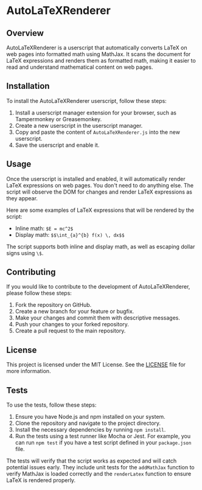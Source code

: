 # AutoLaTeXRenderer

## Overview

AutoLaTeXRenderer is a userscript that automatically converts LaTeX on web pages into formatted math using MathJax. It scans the document for LaTeX expressions and renders them as formatted math, making it easier to read and understand mathematical content on web pages.

## Installation

To install the AutoLaTeXRenderer userscript, follow these steps:

1. Install a userscript manager extension for your browser, such as Tampermonkey or Greasemonkey.
2. Create a new userscript in the userscript manager.
3. Copy and paste the content of `AutoLaTeXRenderer.js` into the new userscript.
4. Save the userscript and enable it.

## Usage

Once the userscript is installed and enabled, it will automatically render LaTeX expressions on web pages. You don't need to do anything else. The script will observe the DOM for changes and render LaTeX expressions as they appear.

Here are some examples of LaTeX expressions that will be rendered by the script:

- Inline math: `$E = mc^2$`
- Display math: `$$\int_{a}^{b} f(x) \, dx$$`

The script supports both inline and display math, as well as escaping dollar signs using `\$`.

## Contributing

If you would like to contribute to the development of AutoLaTeXRenderer, please follow these steps:

1. Fork the repository on GitHub.
2. Create a new branch for your feature or bugfix.
3. Make your changes and commit them with descriptive messages.
4. Push your changes to your forked repository.
5. Create a pull request to the main repository.

## License

This project is licensed under the MIT License. See the [LICENSE](LICENSE) file for more information.

## Tests

To use the tests, follow these steps:

1. Ensure you have Node.js and npm installed on your system.
2. Clone the repository and navigate to the project directory.
3. Install the necessary dependencies by running `npm install`.
4. Run the tests using a test runner like Mocha or Jest. For example, you can run `npm test` if you have a test script defined in your `package.json` file.

The tests will verify that the script works as expected and will catch potential issues early. They include unit tests for the `addMathJax` function to verify MathJax is loaded correctly and the `renderLatex` function to ensure LaTeX is rendered properly.

